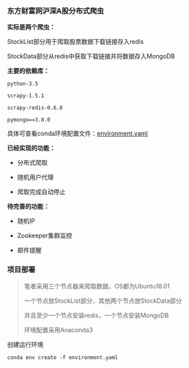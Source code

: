 ### 东方财富网沪深A股分布式爬虫

**实际是两个爬虫：**

StockList部分用于爬取股票数据下载链接存入redis

StockData部分从redis中获取下载链接并将数据存入MongoDB

**主要的依赖库：**

```
python-3.5

scrapy-1.5.1

scrapy-redis-0.6.8

pymongo==3.8.0
```

具体可查看conda环境配置文件：[environment.yaml](./environment.yaml)

**已经实现的功能：**

- 分布式爬取

- 随机用户代理

- 爬取完成自动停止

**待完善的功能：**

- 随机IP

- Zookeeper集群监控

- 邮件提醒

### 项目部署

> 笔者采用三个节点器来爬取数据，OS都为Ubuntu18.01
> 
> 一个节点放StockList部分，其他两个节点放StockData部分
> 
> 并且至少一个节点安装redis，一个节点安装MongoDB
> 
> 环境配置采用Anaconda3

创建运行环境

```
conda env create -f environment.yaml
```




